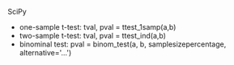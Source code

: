 SciPy

- one-sample t-test: tval, pval = ttest_1samp(a,b)  
- two-sample t-test: tval, pval = ttest_ind(a,b)
- binominal test: pval = binom_test(a, b, samplesizepercentage, alternative='...')




